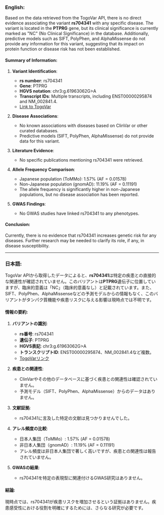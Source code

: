 ### English:
Based on the data retrieved from the TogoVar API, there is no direct evidence associating the variant **rs704341** with any specific disease. The variant is located in the **PTPRG** gene, but its clinical significance is currently marked as "NC" (No Clinical Significance) in the database. Additionally, predictive models such as SIFT, PolyPhen, and AlphaMissense do not provide any information for this variant, suggesting that its impact on protein function or disease risk has not been established.

#### Summary of Information:
1. **Variant Identification**:
   - **rs number**: rs704341
   - **Gene**: PTPRG
   - **HGVS notation**: chr3:g.61963062G>A
   - **Transcript IDs**: Multiple transcripts, including ENST00000295874 and NM_002841.4.
   - [Link to TogoVar](https://togovar.org/variant/tgv12747289)

2. **Disease Associations**:
   - No known associations with diseases based on ClinVar or other curated databases.
   - Predictive models (SIFT, PolyPhen, AlphaMissense) do not provide data for this variant.

3. **Literature Evidence**:
   - No specific publications mentioning rs704341 were retrieved.

4. **Allele Frequency Comparison**:
   - Japanese population (ToMMo): 1.57% (AF = 0.01578)
   - Non-Japanese population (gnomAD): 11.19% (AF = 0.11191)
   - The allele frequency is significantly higher in non-Japanese populations, but no disease association has been reported.

5. **GWAS Findings**:
   - No GWAS studies have linked rs704341 to any phenotypes.

#### Conclusion:
Currently, there is no evidence that rs704341 increases genetic risk for any diseases. Further research may be needed to clarify its role, if any, in disease susceptibility.

---

### 日本語:
TogoVar APIから取得したデータによると、**rs704341**は特定の疾患との直接的な関連性が確認されていません。このバリアントは**PTPRG**遺伝子に位置していますが、臨床的意義は「NC」（臨床的意義なし）と記載されています。また、SIFT、PolyPhen、AlphaMissenseなどの予測モデルからの情報もなく、このバリアントがタンパク質機能や疾患リスクに与える影響は現時点では不明です。

#### 情報の要約:
1. **バリアントの識別**:
   - **rs番号**: rs704341
   - **遺伝子**: PTPRG
   - **HGVS表記**: chr3:g.61963062G>A
   - **トランスクリプトID**: ENST00000295874、NM_002841.4など複数。
   - [TogoVarリンク](https://togovar.org/variant/tgv12747289)

2. **疾患との関連性**:
   - ClinVarやその他のデータベースに基づく疾患との関連性は確認されていません。
   - 予測モデル（SIFT、PolyPhen、AlphaMissense）からのデータはありません。

3. **文献証拠**:
   - rs704341に言及した特定の文献は見つかりませんでした。

4. **アレル頻度の比較**:
   - 日本人集団（ToMMo）: 1.57% (AF = 0.01578)
   - 非日本人集団（gnomAD）: 11.19% (AF = 0.11191)
   - アレル頻度は非日本人集団で著しく高いですが、疾患との関連性は報告されていません。

5. **GWASの結果**:
   - rs704341を特定の表現型に関連付けるGWAS研究はありません。

#### 結論:
現時点では、rs704341が疾患リスクを増加させるという証拠はありません。疾患感受性における役割を明確にするためには、さらなる研究が必要です。